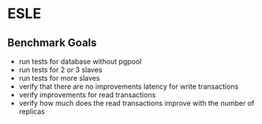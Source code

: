 # ESLE

## Benchmark Goals
* run tests for database without pgpool
* run tests for 2 or 3 slaves
* run tests for more slaves
* verify that there are no improvements latency for write transactions
* verify improvements for read transactions
* verify how much does the read transactions improve with the number of replicas
